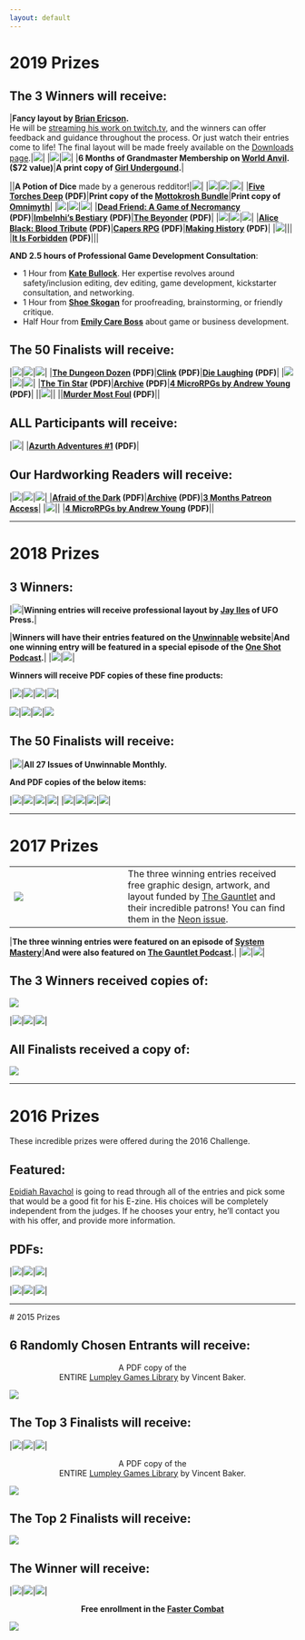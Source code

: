 ```yaml
---
layout: default
---
```


# 2019 Prizes

## The 3 Winners will receive:

|**Fancy layout by [Brian Ericson](https://twitter.com/Liefbread).**<br>He will be [streaming his work on twitch.tv](https://www.twitch.tv/liefbread), and the winners can offer feedback and guidance throughout the process. Or just watch their entries come to life! The final layout will be made freely available on the [Downloads page](/downloads).|[<img class="prize" src="{{site.url}}/assets/images/prizes/lief.png">](https://twitter.com/Liefbread)|
|[<img class="prize" src="{{site.url}}/assets/images/prizes/World-anvil.png">](https://www.worldanvil.com/)|[<img class="prize" src="{{site.url}}/assets/images/prizes/underground.png">](https://girlunderground.org/)|
|**6 Months of Grandmaster Membership on [World Anvil](https://www.worldanvil.com/worldbuilders-guild-membership). ($72 value)**|**A print copy of [Girl Undergound](https://girlunderground.org/).**|

||**A Potion of Dice** made by a generous redditor!|<img class="prize" src="{{site.url}}/assets/images/prizes/potiondice.jpg">|
|[<img class="prize" src="{{site.url}}/assets/images/prizes/torches.png">](https://www.kickstarter.com/projects/sigilstonepublishing/five-torches-deep)|[<img class="prize" src="{{site.url}}/assets/images/prizes/hyper.jpg">](https://www.drivethrurpg.com/product/277619/The-Machinations-PRINT-Bundle-1-BUNDLE)|[<img class="prize" src="{{site.url}}/assets/images/prizes/omnimyth.jpg">](http://omnimyth.net/)|
|**[Five Torches Deep](https://www.kickstarter.com/projects/sigilstonepublishing/five-torches-deep) (PDF)**|**Print copy of the [Mottokrosh Bundle](https://www.drivethrurpg.com/product/277619/The-Machinations-PRINT-Bundle-1-BUNDLE)**|**Print copy of [Omnimyth](http://omnimyth.net/)**|
|[<img class="prize" src="{{site.url}}/assets/images/prizes/deadfriend.png">](https://www.drivethrurpg.com/product/234653/Dead-Friend-A-Game-of-Necromancy)|[<img class="prize" src="{{site.url}}/assets/images/prizes/fnb-bestiary.png">](https://21xdesign.com/imbelnhis-bestiary/)|[<img class="prize" src="{{site.url}}/assets/images/prizes/beyonder.png">](https://fnbgames.com/blog/beyonder-the-science-of-the-six/)|
|**[Dead Friend: A Game of Necromancy](https://www.drivethrurpg.com/product/234653/Dead-Friend-A-Game-of-Necromancy) (PDF)**|**[Imbelnhi’s Bestiary](https://21xdesign.com/imbelnhis-bestiary/) (PDF)**|**[The Beyonder](https://fnbgames.com/blog/beyonder-the-science-of-the-six/) (PDF)**|
|[<img class="prize" src="{{site.url}}/assets/images/prizes/alice-black.jpg">](http://www.lulu.com/shop/chris-challice/alice-black-blood-tribute/ebook/product-23115273.html)|[<img class="prize" src="{{site.url}}/assets/images/prizes/capers.png">](https://www.drivethrurpg.com/product/246744/Capers-Rpg)|[<img class="prize" src="{{site.url}}/assets/images/prizes/making_history.png">](https://www.kickstarter.com/projects/1395430458/making-history-three-one-session-rpgs)|
|**[Alice Black: Blood Tribute](http://www.lulu.com/shop/chris-challice/alice-black-blood-tribute/ebook/product-23115273.html) (PDF)**|**[Capers RPG](https://www.drivethrurpg.com/product/246744/Capers-Rpg) (PDF)**|**[Making History](https://www.kickstarter.com/projects/1395430458/making-history-three-one-session-rpgs) (PDF)**|
|[<img class="prize" src="{{site.url}}/assets/images/prizes/itisforbidden.png">](https://www.tinstargames.com/it-is-forbidden.html#/)|||
|**[It Is Forbidden](https://www.tinstargames.com/it-is-forbidden.html#/) (PDF)**|||

**AND 2.5 hours of Professional Game Development Consultation**:
 - 1 Hour from **[Kate Bullock](http://www.bluestockings.ca/p/who-am-i.html)**. Her expertise revolves around safety/inclusion editing, dev editing, game development, kickstarter consultation, and networking.
 - 1 Hour from **[Shoe Skogan](http://www.tatterhood.net/)** for proofreading, brainstorming, or friendly critique.
 - Half Hour from **[Emily Care Boss](http://www.blackgreengames.com/about)** about game or business development.

## The 50 Finalists will receive:

|[<img class="prize" src="{{site.url}}/assets/images/prizes/dozen.jpg">](https://www.drivethrurpg.com/product/129931/The-Dungeon-Dozen)|[<img class="prize" src="{{site.url}}/assets/images/prizes/clink.png">](https://www.drivethrurpg.com/product/236659/Clink-RPG)|[<img class="prize" src="{{site.url}}/assets/images/prizes/dielaugh.png">](https://www.drivethrurpg.com/product/263554/Die-Laughing)|
|**[The Dungeon Dozen](https://www.drivethrurpg.com/product/129931/The-Dungeon-Dozen) (PDF)**|**[Clink](https://www.drivethrurpg.com/product/236659/Clink-RPG) (PDF)**|**[Die Laughing](https://www.drivethrurpg.com/product/263554/Die-Laughing) (PDF)**|
|[<img class="prize" src="{{site.url}}/assets/images/prizes/thetinstar.png">](https://www.tinstargames.com/the-tin-star.html)|[<img class="prize" src="{{site.url}}/assets/images/prizes/archive.png">](https://www.drivethrurpg.com/product/214950/Archive-Historical-People-Places-and-Events-for-RPGs)|[<img class="prize" src="{{site.url}}/assets/images/prizes/WeirdMicroRPGBundle.png">](https://thatonegm.weebly.com)|
|**[The Tin Star](https://www.tinstargames.com/the-tin-star.html) (PDF)**|**[Archive](https://www.drivethrurpg.com/product/214950/Archive-Historical-People-Places-and-Events-for-RPGs) (PDF)**|**[4 MicroRPGs by Andrew Young](https://thatonegm.weebly.com/) (PDF)**|
||[<img class="prize" src="{{site.url}}/assets/images/prizes/murder.png">](https://www.drivethrurpg.com/product/199179/Murder-Most-Foul)||
||**[Murder Most Foul](https://www.drivethrurpg.com/product/199179/Murder-Most-Foul) (PDF)**||

## ALL Participants will receive:

|[<img class="prize" src="{{site.url}}/assets/images/prizes/azurth.png">](https://www.drivethrurpg.com/product/221593/Azurth-Adventures-Digest-Issue-1)|
|**[Azurth Adventures #1](https://www.drivethrurpg.com/product/221593/Azurth-Adventures-Digest-Issue-1) (PDF)**|

## Our Hardworking Readers will receive:

|[<img class="prize" src="{{site.url}}/assets/images/prizes/afraidofthedark.png">](https://www.tinstargames.com/afraid-of-the-dark.html)|[<img class="prize" src="{{site.url}}/assets/images/prizes/archive.png">](https://www.drivethrurpg.com/product/214950/Archive-Historical-People-Places-and-Events-for-RPGs)|[<img class="prize" src="{{site.url}}/assets/explosions/explosionLogo.png">](https://www.patreon.com/davidschirduan)|
|**[Afraid of the Dark](https://www.tinstargames.com/afraid-of-the-dark.html#/) (PDF)**|**[Archive](https://www.drivethrurpg.com/product/214950/Archive-Historical-People-Places-and-Events-for-RPGs) (PDF)**|**[3 Months Patreon Access](https://www.patreon.com/davidschirduan)**|
|[<img class="prize" src="{{site.url}}/assets/images/prizes/WeirdMicroRPGBundle.png">](https://thatonegm.weebly.com)||
|**[4 MicroRPGs by Andrew Young](https://thatonegm.weebly.com/) (PDF)**||

<hr>

# 2018 Prizes

## 3 Winners:

|[<img class="prize" src="{{site.url}}/assets/images/prizes/jamesiles.png">](https://www.patreon.com/Ufopress/overview)|**Winning entries will receive professional layout by [Jay Iles](https://www.patreon.com/Ufopress/overview) of UFO Press.**|

|**Winners will have their entries featured on the [Unwinnable](https://unwinnable.com/) website**|**And one winning entry will be featured in a special episode of the [One Shot Podcast](http://oneshotpodcast.com/).**|
|[<img class="prize" src="{{site.url}}/assets/images/prizes/unwinnable.png">](https://unwinnable.com/)|[<img class="prize" src="{{site.url}}/assets/images/prizes/oneshotpodcast.png">](http://oneshotpodcast.com/)|

**Winners will receive PDF copies of these fine products:**

|[<img class="prize" src="{{site.url}}/assets/images/prizes/arkham1.jpg">](http://www.drivethrurpg.com/product/157349/The-Arkham-Gazette-1)|[<img class="prize" src="{{site.url}}/assets/images/prizes/arkham2.jpg">](http://www.drivethrurpg.com/product/172264/The-Arkham-Gazette-2)|[<img class="prize" src="{{site.url}}/assets/images/prizes/arkham3.jpg">](http://www.drivethrurpg.com/product/157349/The-Arkham-Gazette-3)|[<img class="prize" src="{{site.url}}/assets/images/prizes/bears.png">](http://www.dmsguild.com/product/220436/Bear-PC-Sourcebook)|

[<img class="prize" src="{{site.url}}/assets/images/prizes/cozyden.png">](http://www.drivethrurpg.com/product/234703/A-Cozy-Den)|[<img class="prize" src="{{site.url}}/assets/images/prizes/perseverant.jpg">](http://www.drivethrurpg.com/product/204755/Perseverant-RPG)|[<img class="prize" src="{{site.url}}/assets/images/prizes/romancetrilogy.jpg">](http://www.drivethrurpg.com/product/191871/Romance-Trilogy--BGG010PDF)|[<img class="prize" src="{{site.url}}/assets/images/prizes/hashfeminism.jpg">](http://www.drivethrurpg.com/product/211173/Feminism--A-Nano-Game-Anthology)

## The 50 Finalists will receive:

|[<img class="prize" src="{{site.url}}/assets/images/prizes/unwinnable.png">](http://shop.unwinnable.com/product/unwinnable-weekly-current-issue)|**All 27 Issues of Unwinnable Monthly.**

**And PDF copies of the below items:**

|[<img class="prize" src="{{site.url}}/assets/images/prizes/malandros.jpeg">](http://www.porcupinegames.com/malandros/)|[<img class="prize" src="{{site.url}}/assets/images/prizes/poorstars.jpeg">](https://www.drivethrurpg.com/product/223124/Poor-Amongst-the-Stars)|[<img class="prize" src="{{site.url}}/assets/images/prizes/quarrelfable.png">](http://www.drivethrurpg.com/product/231601/Quarrel--Fable)|[<img class="prize" src="{{site.url}}/assets/images/prizes/huntwicked.jpg">](http://www.drivethrurpg.com/product/171935/Hunt-the-Wicked-RPG)|
|[<img class="prize" src="{{site.url}}/assets/images/prizes/terrormachine.jpg">](http://www.drivethrurpg.com/product/225730/The-Terror-of-the-Machine)|[<img class="prize" src="{{site.url}}/assets/images/prizes/internalconflict.jpg">](http://www.drivethrurpg.com/product/225727/Internal-Conflict)|[<img class="prize" src="{{site.url}}/assets/images/prizes/beastbroly.jpg">](http://www.drivethrurpg.com/product/225724/The-Beast-of-Broly)|[<img class="prize" src="{{site.url}}/assets/images/prizes/swordlove.jpg">](https://mammutrpg.itch.io/the-sword-and-the-loves)|

<hr>

# 2017 Prizes

<table>
<tr>
<td style="width:33%;"><a href="http://www.drivethrurpg.com/product/237701/Codex--Neon-Jul-2017"><img class="prize" src="{{site.url}}/assets/images/prizes/codexneon.png"></a></td>
<td style="width:50%;">The three winning entries received free graphic design, 
artwork, and layout funded by <a href="https://www.patreon.com/gauntlet">The Gauntlet</a> and their 
incredible patrons! You can find them in the <a href="http://www.drivethrurpg.com/product/237701/Codex--Neon-Jul-2017">Neon issue</a>.</td>
</tr>
</table>

|**The three winning entries were featured on an episode of [System Mastery](https://systemmasterypodcast.com/2017/05/22/200-word-rpg-challenge-system-mastery-95/)**|**And were also featured on [The Gauntlet Podcast](http://www.gauntlet-rpg.com/the-gauntlet-podcast/episode-104-the-200-word-rpg-challenge).**|
|[<img class="prize" src="{{site.url}}/assets/images/prizes/systemmaster.jpg">](https://systemmasterypodcast.com/2017/05/22/200-word-rpg-challenge-system-mastery-95/)|[<img class="prize" src="{{site.url}}/assets/images/prizes/gauntlet.png">](http://www.gauntlet-rpg.com/the-gauntlet-podcast/episode-104-the-200-word-rpg-challenge/)|

## The 3 Winners received copies of:

[<img class="prize" src="{{site.url}}/assets/images/prizes/dungeonographer.png">](http://www.dungeonographer.com/)

|[<img class="prize" src="{{site.url}}/assets/images/prizes/indieHack.jpg">](https://www.drivethrurpg.com/product/192215/The-Indie-Hack)|[<img class="prize" src="{{site.url}}/assets/images/prizes/monsterhearts2.jpg">](https://www.kickstarter.com/projects/averyalder/monsterhearts-2)|[<img class="prize" src="{{site.url}}/assets/images/prizes/societydreamers.jpg">](https://societyofdreamers.wordpress.com/)|

## All Finalists received a copy of: 

[<img class="prize" src="{{site.url}}/assets/images/prizes/blackHack.jpg">](http://www.drivethrurpg.com/product/178359/The-Black-Hack)

<hr>

# 2016 Prizes
These incredible prizes were offered during the 2016 Challenge.

## Featured:

[Epidiah Ravachol](http://www.worldswithoutmaster.com/) is going to read through all of the entries and pick some that would be a good fit for his E-zine. His choices will be completely independent from the judges. If he chooses your entry, he’ll contact you with his offer, and provide more information.

## PDFs:

|[<img class="prize" src="{{site.url}}/assets/images/prizes/vowhonor.png">](http://www.bendutter.com/sigil-stone-publishing/vow-of-honor-rpg/)|[<img class="prize" src="{{site.url}}/assets/images/prizes/goblin.jpg">](https://gshowitt.itch.io/goblin-quest)|[<img class="prize" src="{{site.url}}/assets/images/prizes/lostrain.png">](http://www.vivienfeasson.com/perdus-sous-la-pluie/lost-in-the-rain/)|

|[<img class="prize" src="{{site.url}}/assets/images/prizes/warren.jpg">](http://bullypulpitgames.com/games/the-warren/)|[<img class="prize" src="{{site.url}}/assets/images/prizes/agelegend.jpg">](https://www.kickstarter.com/projects/tregenza/age-of-legends-epic-adventures-small-rules-tableto)|[<img class="prize" src="{{site.url}}/assets/images/prizes/graysky.png">](http://www.drivethrurpg.com/product/170182/The-sky-is-gray-and-you-are-distressed?src=slider_view)|

<hr>
# 2015 Prizes

## 6 Randomly Chosen Entrants will receive:

<p style="text-align: center;">A PDF copy of the <br>ENTIRE <a href="http://www.lumpley.com">Lumpley Games Library</a> by Vincent Baker.</p>

[<img class="prize" src="{{site.url}}/assets/images/prizes/lumpleycatalog.png">](http://www.lumpley.com)


## The Top 3 Finalists will receive:

|[<img class="prize" src="{{site.url}}/assets/images/prizes/consprial.jpeg">](https://payhip.com/b/gyf6)|[<img class="prize" src="{{site.url}}/assets/images/prizes/huntersalexandria.png">](https://www.patreon.com/creation?hid=1854457)|[<img class="prize" src="{{site.url}}/assets/images/prizes/dungeonworld.png">](http://www.dungeon-world.com)|

<p style="text-align: center;">A PDF copy of the <br>ENTIRE <a href="http://www.lumpley.com">Lumpley Games Library</a> by Vincent Baker.</p>

[<img class="prize" src="{{site.url}}/assets/images/prizes/lumpleycatalog.png">](http://www.lumpley.com)

## The Top 2 Finalists will receive:

[<img class="prize" src="{{site.url}}/assets/images/prizes/extraordinarybraron.jpg">](http://www.drivethrurpg.com/product/202186/The-Extraordinary-Adventures-of-Baron-Munchausen)

## The Winner will receive:

|[<img class="prize" src="{{site.url}}/assets/images/prizes/microgames.png">](http://ndpdesign.com/ndp-microgame-series/)|[<img class="prize" src="{{site.url}}/assets/images/prizes/goblin.jpg">](https://gshowitt.itch.io/goblin-quest)|[<img class="prize" src="{{site.url}}/assets/images/prizes/itrasby.png">](http://drivethrurpg.com/product/107617/Itras-By-English/)|

<p style="text-align: center;"><strong>Free enrollment in the <a href="http://FasterCombat.com">Faster Combat</a></strong></p>

[<img class="prize" src="{{site.url}}/assets/images/prizes/fastercombat.png">](http://FasterCombat.com/)
